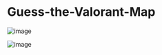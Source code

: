 # Guess-the-Valorant-Map

![image](https://github.com/user-attachments/assets/cc8e8f99-2442-4c43-8d26-cda998eccf88)


![image](https://github.com/user-attachments/assets/ab4aab9c-7f6a-4e48-a104-a5a44352c72a)
